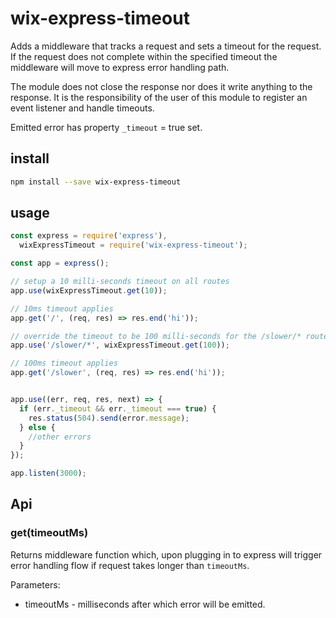 # wix-express-timeout

Adds a middleware that tracks a request and sets a timeout for the request. If the request does not complete within the specified timeout
 the middleware will move to express error handling path.

The module does not close the response nor does it write anything to the response. It is the responsibility of the user of this module
to register an event listener and handle timeouts.

Emitted error has property `_timeout` = true set.

## install

```bash
npm install --save wix-express-timeout
```

## usage

```js
const express = require('express'),
  wixExpressTimeout = require('wix-express-timeout');

const app = express();

// setup a 10 milli-seconds timeout on all routes
app.use(wixExpressTimeout.get(10));

// 10ms timeout applies
app.get('/', (req, res) => res.end('hi'));

// override the timeout to be 100 milli-seconds for the /slower/* route.
app.use('/slower/*', wixExpressTimeout.get(100));

// 100ms timeout applies
app.get('/slower', (req, res) => res.end('hi'));


app.use((err, req, res, next) => {
  if (err._timeout && err._timeout === true) {
    res.status(504).send(error.message);
  } else {
    //other errors
  }
});

app.listen(3000);
```
## Api

### get(timeoutMs)
Returns middleware function which, upon plugging in to express will trigger error handling flow if request takes longer than `timeoutMs`.

Parameters:
 - timeoutMs - milliseconds after which error will be emitted.